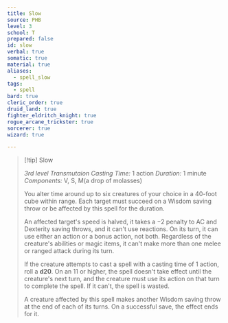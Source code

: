 ```yaml
---
title: Slow
source: PHB
level: 3
school: T
prepared: false
id: slow
verbal: true
somatic: true
material: true
aliases:
  - spell_slow
tags:
  - spell
bard: true
cleric_order: true
druid_land: true
fighter_eldritch_knight: true
rogue_arcane_trickster: true
sorcerer: true
wizard: true

---
```

>[!tip] Slow
>
> *3rd level Transmutaion*
> *Casting Time:* 1 action
> *Duration:* 1 minute
> *Components:* V, S, M(a drop of molasses)
>
>You alter time around up to six creatures of your choice in a 40-foot cube within range. Each target must succeed on a Wisdom saving throw or be affected by this spell for the duration.
>
>An affected target's speed is halved, it takes a −2 penalty to AC and Dexterity saving throws, and it can't use reactions. On its turn, it can use either an action or a bonus action, not both. Regardless of the creature's abilities or magic items, it can't make more than one melee or ranged attack during its turn.
>
>If the creature attempts to cast a spell with a casting time of 1 action, roll a **d20**. On an 11 or higher, the spell doesn't take effect until the creature's next turn, and the creature must use its action on that turn to complete the spell. If it can't, the spell is wasted.
>
>A creature affected by this spell makes another Wisdom saving throw at the end of each of its turns. On a successful save, the effect ends for it.
>

